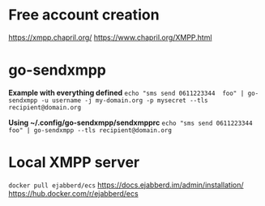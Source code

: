 # Free account creation 
https://xmpp.chapril.org/
https://www.chapril.org/XMPP.html
# go-sendxmpp 
**Example with everything defined**
`echo "sms send 0611223344  foo" | go-sendxmpp -u username -j my-domain.org -p mysecret --tls recipient@domain.org`

**Using ~/.config/go-sendxmpp/sendxmpprc**
`echo "sms send 0611223344  foo" | go-sendxmpp --tls recipient@domain.org`
# Local XMPP server 
`docker pull ejabberd/ecs`
https://docs.ejabberd.im/admin/installation/
https://hub.docker.com/r/ejabberd/ecs
